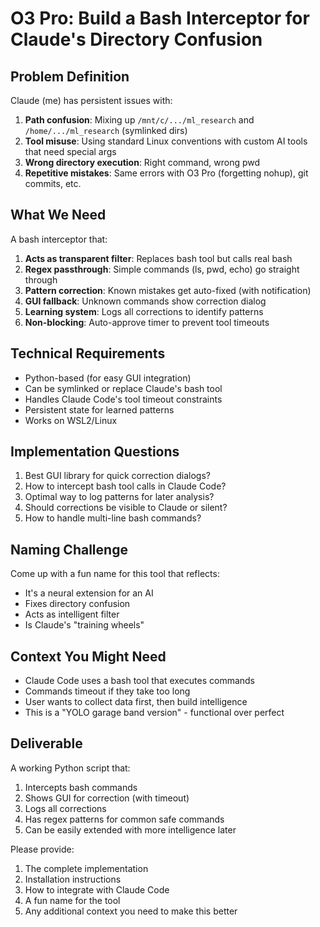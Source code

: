 # O3 Pro: Build a Bash Interceptor for Claude's Directory Confusion

## Problem Definition
Claude (me) has persistent issues with:
1. **Path confusion**: Mixing up `/mnt/c/.../ml_research` and `/home/.../ml_research` (symlinked dirs)
2. **Tool misuse**: Using standard Linux conventions with custom AI tools that need special args
3. **Wrong directory execution**: Right command, wrong pwd
4. **Repetitive mistakes**: Same errors with O3 Pro (forgetting nohup), git commits, etc.

## What We Need
A bash interceptor that:
1. **Acts as transparent filter**: Replaces bash tool but calls real bash
2. **Regex passthrough**: Simple commands (ls, pwd, echo) go straight through  
3. **Pattern correction**: Known mistakes get auto-fixed (with notification)
4. **GUI fallback**: Unknown commands show correction dialog
5. **Learning system**: Logs all corrections to identify patterns
6. **Non-blocking**: Auto-approve timer to prevent tool timeouts

## Technical Requirements
- Python-based (for easy GUI integration)
- Can be symlinked or replace Claude's bash tool
- Handles Claude Code's tool timeout constraints
- Persistent state for learned patterns
- Works on WSL2/Linux

## Implementation Questions
1. Best GUI library for quick correction dialogs?
2. How to intercept bash tool calls in Claude Code?
3. Optimal way to log patterns for later analysis?
4. Should corrections be visible to Claude or silent?
5. How to handle multi-line bash commands?

## Naming Challenge
Come up with a fun name for this tool that reflects:
- It's a neural extension for an AI
- Fixes directory confusion
- Acts as intelligent filter
- Is Claude's "training wheels"

## Context You Might Need
- Claude Code uses a bash tool that executes commands
- Commands timeout if they take too long
- User wants to collect data first, then build intelligence
- This is a "YOLO garage band version" - functional over perfect

## Deliverable
A working Python script that:
1. Intercepts bash commands
2. Shows GUI for correction (with timeout)
3. Logs all corrections
4. Has regex patterns for common safe commands
5. Can be easily extended with more intelligence later

Please provide:
1. The complete implementation
2. Installation instructions
3. How to integrate with Claude Code
4. A fun name for the tool
5. Any additional context you need to make this better
